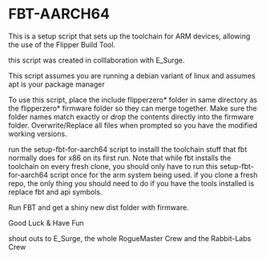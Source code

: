 # FBT-AARCH64
This is a setup script that sets up the toolchain for ARM devices, allowing the use of the Flipper Build Tool.
 
this script was created in colllaboration with E_Surge.

This script assumes you are running a debian variant of linux and assumes apt is your package manager

To use this script, place the include flipperzero* folder in same directory as the flipperzero* firmware folder so they can merge together. Make sure the folder names match exactly or drop the contents directly into the firmware folder. Overwrite/Replace all files when prompted so you have the modified working versions.

run the setup-fbt-for-aarch64 script to installl the toolchain stuff that fbt normally does for x86 on its first run. Note that while fbt installs the toolchain on every fresh clone, you should only have to run this setup-fbt-for-aarch64 script once for the arm system being used. if you clone a fresh repo, the only thing you should need to do if you have the tools installed is replace fbt and api symbols.

Run FBT and get a shiny new dist folder with firmware.


Good Luck & Have Fun



shout outs to E_Surge, the whole RogueMaster Crew and the Rabbit-Labs Crew


